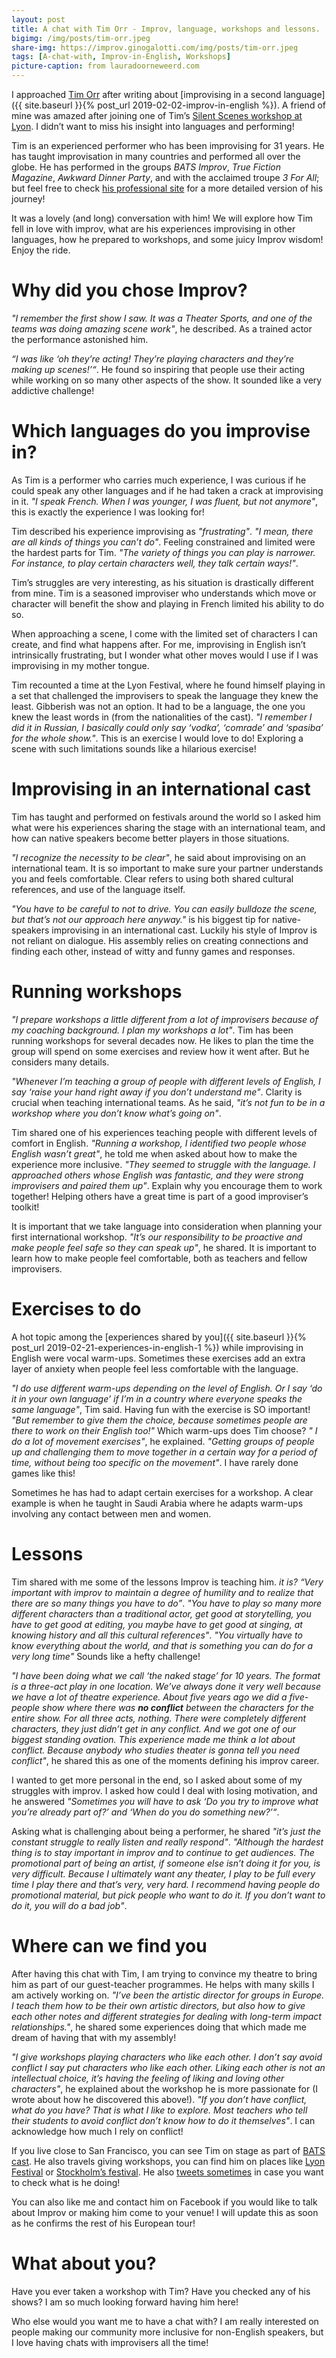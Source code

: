 ```yaml
---
layout: post
title: A chat with Tim Orr - Improv, language, workshops and lessons.
bigimg: /img/posts/tim-orr.jpeg
share-img: https://improv.ginogalotti.com/img/posts/tim-orr.jpeg
tags: [A-chat-with, Improv-in-English, Workshops]
picture-caption: from lauradoorneweerd.com
---
```


I approached [Tim Orr](https://www.improv.org/actors/tim-orr/) after writing about [improvising in a second language]({{ site.baseurl }}{% post_url 2019-02-02-improv-in-english %}). A friend of mine was amazed after joining one of Tim’s [Silent Scenes workshop at Lyon](http://www.festival-improvidence.com/speaker/tim-orr/). I didn’t want to miss his insight into languages and performing!

Tim is an experienced performer who has been improvising for 31 years. He has taught improvisation in many countries and performed all over the globe. He has performed in the groups _BATS Improv_, _True Fiction Magazine_, _Awkward Dinner Party_, and with the acclaimed troupe _3 For All_; but feel free to check [his professional site](https://www.improv.org/actors/tim-orr/) for a more detailed version of his journey! 

It was a lovely (and long) conversation with him! We will explore how Tim fell in love with improv, what are his experiences improvising in other languages, how he prepared to workshops, and some juicy Improv wisdom! Enjoy the ride.

# Why did you chose Improv?

_"I remember the first show I saw. It was a Theater Sports, and one of the teams was doing amazing scene work"_, he described. As a trained actor the performance astonished him.

_“I was like ‘oh they’re acting! They’re playing characters and they’re making up scenes!’“_. He found so inspiring that people use their acting while working on so many other aspects of the show. It sounded like a very addictive challenge!

# Which languages do you improvise in?

As Tim is a performer who carries much experience, I was curious if he could speak any other languages and if he had taken a crack at improvising in it. _"I speak French. When I was younger, I was fluent, but not anymore"_, this is exactly the experience I was looking for!

Tim described his experience improvising as _"frustrating"_. _"I mean, there are all kinds of things you can’t do"_. Feeling constrained and limited were the hardest parts for Tim. _"The variety of things you can play is narrower. For instance, to play certain characters well, they talk certain ways!"_.

Tim’s struggles are very interesting, as his situation is drastically different from mine. Tim is a seasoned improviser who understands which move or character will benefit the show and playing in French limited his ability to do so. 

When approaching a scene, I come with the limited set of characters I can create, and find what happens after. For me, improvising in English isn’t intrinsically frustrating, but I wonder what other moves would I use if I was improvising in my mother tongue.

Tim recounted a time at the Lyon Festival, where he found himself playing in a set that challenged the improvisers to speak the language they knew the least. Gibberish was not an option. It had to be a language, the one you knew the least words in (from the nationalities of the cast). _"I remember I did it in Russian, I basically could only say ‘vodka’, ‘comrade’ and ‘spasiba’ for the whole show."_. This is an exercise I would love to do! Exploring a scene with such limitations sounds like a hilarious exercise!

# Improvising in an international cast

Tim has taught and performed on festivals around the world so I asked him what were his experiences sharing the stage with an international team, and how can native speakers become better players in those situations. 

_"I recognize the necessity to be clear"_, he said about improvising on an international team. It is so important to make sure your partner understands you and feels comfortable. Clear refers to using both shared cultural references, and use of the language itself. 

_"You have to be careful to not to drive. You can easily bulldoze the scene, but that’s not our approach here anyway."_ is his biggest tip for native-speakers improvising in an international cast. Luckily his style of Improv is not reliant on dialogue. His assembly relies on creating connections and finding each other, instead of witty and funny games and responses.

# Running workshops
 
_"I prepare workshops a little different from a lot of improvisers because of my coaching background. I plan my workshops a lot"_. Tim has been running workshops for several decades now. He likes to plan the time the group will spend on some exercises and review how it went after. But he considers many details. 

_"Whenever I’m teaching a group of people with different levels of English, I say ‘raise your hand right away if you don’t understand me"_. Clarity is crucial when teaching international teams. As he said, _"it’s not fun to be in a workshop where you don’t know what’s going on"_.

Tim shared one of his experiences teaching people with different levels of comfort in English. _"Running a workshop, I identified two people whose English wasn’t great"_, he told me when asked about how to make the experience more inclusive. _"They seemed to struggle with the language. I approached others whose English was fantastic, and they were strong improvisers and paired them up"_. Explain why you encourage them to work together! Helping others have a great time is part of a good improviser’s toolkit!

It is important that we take language into consideration when planning your first international workshop. _"It’s our responsibility to be proactive and make people feel safe so they can speak up"_, he shared. It is important to learn how to make people feel comfortable, both as teachers and fellow improvisers.

# Exercises to do

A hot topic among the [experiences shared by you]({{ site.baseurl }}{% post_url 2019-02-21-experiences-in-english-1 %}) while improvising in English were vocal warm-ups. Sometimes these exercises add an extra layer of anxiety when people feel less comfortable with the language. 

_"I do use different warm-ups depending on the level of English. Or I say ‘do it in your own language’ if I’m in a country where everyone speaks the same language"_, Tim said. Having fun with the exercise is SO important! _"But remember to give them the choice, because sometimes people are there to work on their English too!"_
Which warm-ups does Tim choose? _" I do a lot of movement exercises"_, he explained. _"Getting groups of people up and challenging them to move together in a certain way for a period of time, without being too specific on the movement"_. I have rarely done games like this!

Sometimes he has had to adapt certain exercises for a workshop. A clear example is when he taught in Saudi Arabia where he adapts warm-ups involving any contact between men and women.

# Lessons

Tim shared with me some of the lessons Improv is teaching him. _it is? “Very important with improv to maintain a degree of humility and to realize that there are so many things you have to do”_. _"You have to play so many more different characters than a traditional actor, get good at storytelling, you have to get good at editing, you maybe have to get good at singing, at knowing history and all this cultural references"_. _"You virtually have to know everything about the world, and that is something you can do for a very long time"_ Sounds like a hefty challenge! 

_"I have been doing what we call ‘the naked stage’ for 10 years. The format is a three-act play in one location. We’ve always done it very well because we have a lot of theatre experience. About five years ago we did a five-people show where there was **no conflict** between the characters for the entire show. For all three acts, nothing. There were completely different characters, they just didn’t get in any conflict. And we got one of our biggest standing ovation. This experience made me think a lot about conflict. Because anybody who studies theater is gonna tell you need conflict"_, he shared this as one of the moments defining his improv career. 

I wanted to get more personal in the end, so I asked about some of my struggles with improv. I asked how could I deal with losing motivation, and he answered _"Sometimes you will have to ask ‘Do you try to improve what you’re already part of?’ and ‘When do you do something new?’“_.

Asking what is challenging about being a performer, he shared _"it’s just the constant struggle to really listen and really respond"_. _"Although the hardest thing is to stay important in improv and to continue to get audiences. The promotional part of being an artist, if someone else isn’t doing it for you, is very difficult. Because I ultimately want any theater, I play to be full every time I play there and that’s very, very hard. I recommend having people do promotional material, but pick people who want to do it. If you don’t want to do it, you will do a bad job"_.

# Where can we find you

After having this chat with Tim, I am trying to convince my theatre to bring him as part of our guest-teacher programmes. He helps with many skills I am actively working on. 
_"I’ve been the artistic director for groups in Europe. I teach them how to be their own artistic directors, but also how to give each other notes and different strategies for dealing with long-term impact relationships."_, he shared some experiences doing that which made me dream of having that with my assembly!

_"I give workshops playing characters who like each other. I don’t say avoid conflict I say put characters who like each other. Liking each other is not an intellectual choice, it’s having the feeling of liking and loving other characters"_, he explained about the workshop he is more passionate for (I wrote about how he discovered this above!). _"If you don’t have conflict, what do you have? That is what I like to explore. Most teachers who tell their students to avoid conflict don’t know how to do it themselves"_. I can acknowledge how much I rely on conflict! 

If you live close to San Francisco, you can see Tim on stage as part of [BATS cast](https://www.improv.org/shows/tickets/). He also travels giving workshops, you can find him on places like [Lyon Festival](http://www.festival-improvidence.com/speaker/tim-orr/) or [Stockholm’s festival](https://internationaltheater.se/classes/event-registration/?ee=258). He also [tweets sometimes](https://twitter.com/timprov) in case you want to check what is he doing!

You can also like me and contact him on Facebook if you would like to talk about Improv or making him come to your venue! I will update this as soon as he confirms the rest of his European tour!

# What about you?

Have you ever taken a workshop with Tim? Have you checked any of his shows? I am so much looking forward having him here!

Who else would you want me to have a chat with? I am really interested on people making our community more inclusive for non-English speakers, but I love having chats with improvisers all the time!
